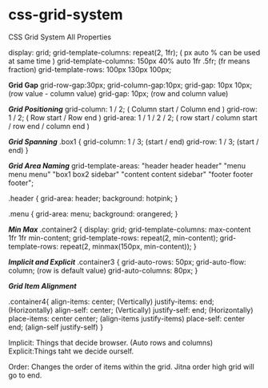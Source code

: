 # css-grid-system
CSS Grid System All Properties

display: grid;
grid-template-columns: repeat(2, 1fr);  ( px auto % can be used at same time )
grid-template-columns: 150px 40% auto 1fr .5fr; (fr means fraction)
grid-template-rows: 100px 130px 100px;


******Grid Gap******
grid-row-gap:30px;
grid-column-gap:10px;
grid-gap: 10px 10px;  (row value - column value) 
grid-gap: 10px; (row and column value)


*****Grid Positioning*****
grid-column: 1 / 2; ( Column start / Column end )
grid-row: 1 / 2; ( Row start / Row end )
grid-area: 1 / 1 / 2 / 2; ( row start / column start / row end / column end )

*****Grid Spanning*****
.box1 {
    grid-column: 1 / 3;  (start / end)
    grid-row: 1 / 3;     (start / end)
}    

*****Grid Area Naming*****
grid-template-areas: 
        "header header header"
        "menu menu menu"
        "box1 box2 sidebar"
        "content content sidebar"
        "footer footer footer";

.header {
    grid-area: header;
    background: hotpink;
}

.menu {
    grid-area: menu;
    background: orangered;
}


*****Min Max*****
.container2 {
    display: grid;
    grid-template-columns: max-content 1fr 1fr min-content;
    grid-template-rows: repeat(2, min-content); 
    grid-template-rows: repeat(2, minmax(150px, min-content));
}

*****Implicit and Explicit*****
.container3 {
    grid-auto-rows: 50px;
    grid-auto-flow: column;  (row is default value)
    grid-auto-columns: 80px;
}

*****Grid Item Alignment*****

.container4{
    align-items: center;  (Vertically)
    justify-items: end;   (Horizontally)
    align-self: center;  (Vertically)
    justify-self: end;   (Horizontally)
    place-items: center center;  (align-items  justify-items)
    place-self: center end; (align-self  justify-self)
}


Implicit: Things that decide browser. (Auto rows and columns)
Explicit:Things taht we decide ourself.


Order: Changes the order of items within the grid. Jitna order high grid will go to end.